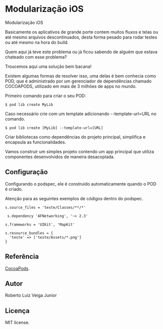 # Modularização iOS

Modularização iOS

Basicamente os aplicativos de grande porte contem muitos fluxos e telas ou até mesmo arquivos descontinuados, desta forma pesado para rodar testes ou até mesmo na hora do build.

Quem aqui já teve este problema ou já ficou sabendo de alguém que estava chateado com esse problema?

Troucemos aqui uma solução bem bacana!

Existem algumas formas de resolver isso, uma delas é bem conhecia como POD, que é administrado por um gerenciador de dependências chamado COCOAPODS, utilizado em mais de 3 milhões de apps no mundo. 

Primeiro comando para criar o seu POD:

```
$ pod lib create MyLib
```

Caso necessário crie com um template adicionando --template-url=URL no comando.

```
$ pod lib create [MyLib] --template-url=[URL]
```

Criar bibliotecas como dependências do projeto principal, simplifica e encapsula as funcionalidades. 

Vamos construir um simples projeto contendo um app principal que utiliza componentes desenvolvidos de maneira desacoplada.

## Configuração

Configurando o podspec, ele é construido automaticamente quando o POD é criado.

Atenção para as seguintes exemplos de códigos dentro do podspec.

``` s.source_files = 'teste/Classes/**/*' ```

```  s.dependency 'AFNetworking', '~> 2.3' ```

``` s.frameworks = 'UIKit', 'MapKit' ```

```
s.resource_bundles = {
  'teste' => ['teste/Assets/*.png']
}
```

## Referência

[CocoaPods](https://cocoapods.org). 

## Autor

Roberto Luiz Veiga Junior

## Licença

MIT license.
